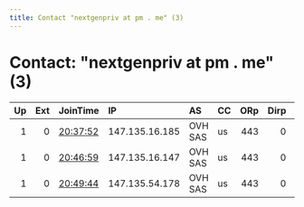 ```yaml
---
title: Contact "nextgenpriv at pm . me" (3)
---
```


# Contact: "nextgenpriv at pm . me" (3)

|   Up |   Ext | JoinTime                                                                                              | IP             | AS      | CC   |   ORp |   Dirp | OS    | Version   | Nickname   |   eFamMembers |
|-----:|------:|:------------------------------------------------------------------------------------------------------|:---------------|:--------|:-----|------:|-------:|:------|:----------|:-----------|--------------:|
|    1 |     0 | [20:37:52](https://nusenu.github.io/OrNetStats/w/relay/9204BC0764BDB40DE8DE4A56B0C4AEC7C2B49D84.html) | 147.135.16.185 | OVH SAS | us   |   443 |      0 | Linux | 0.4.7.10  | lowFog     |             3 |
|    1 |     0 | [20:46:59](https://nusenu.github.io/OrNetStats/w/relay/4208C7185422F64AB0D313CFE5A8A886BB2D73FD.html) | 147.135.16.147 | OVH SAS | us   |   443 |      0 | Linux | 0.4.7.10  | pozon      |             3 |
|    1 |     0 | [20:49:44](https://nusenu.github.io/OrNetStats/w/relay/E22633FF1C9412ADED731F7B31A9B7532142C89B.html) | 147.135.54.178 | OVH SAS | us   |   443 |      0 | Linux | 0.4.7.10  | Jubilee    |             3 |
